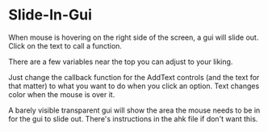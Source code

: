 # Slide-In-Gui
When mouse is hovering on the right side of the screen, a gui will slide out. Click on the text to call a function.

There are a few variables near the top you can adjust to your liking.

Just change the callback function for the AddText controls (and the text for that matter) to what you want to do when you click an option.
Text changes color when the mouse is over it.

A barely visible transparent gui will show the area the mouse needs to be in for the gui to slide out. There's instructions in the ahk file if don't want this.
